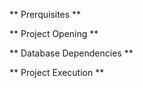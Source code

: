 ** Prerquisites ** 

** Project Opening ** 

** Database Dependencies ** 

** Project Execution ** 
